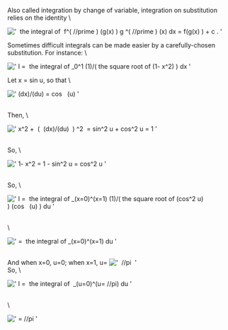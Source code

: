 Also called integration by change of variable, integration on
substitution relies on the identity \\

!['  the integral of  f\^( //prime ) (g(x)
) g \^( //prime ) (x) dx = f(g(x)
) + c . '](../dictionary/equation_images/2734.1..png)

Sometimes difficult integrals can be made easier by a carefully-chosen
substitution. For instance: \\

![' I =  the integral of \_0\^1 (1)/( the square root of (1- x\^2)
) dx '](../dictionary/equation_images/2734.2..png)

Let x = sin u, so that \\

![' (dx)/(du) = cos   (u) '](../dictionary/equation_images/2734.3..png)

\
 Then, \\

![' x\^2 +  (  (dx)/(du)  ) \^2  = sin\^2 u + cos\^2 u = 1 '](../dictionary/equation_images/2734.4..png)

\
 So, \\

![' 1- x\^2 = 1 - sin\^2 u = cos\^2 u '](../dictionary/equation_images/2734.5..png)

\
 So, \\

![' I =  the integral of \_(x=0)\^(x=1) (1)/( the square root of (cos\^2 u)
) (cos   (u) ) du '](../dictionary/equation_images/2734.6..png)

\
 \\

![' =  the integral of \_(x=0)\^(x=1) du '](../dictionary/equation_images/2734.7..png)

\
 And when x=0, u=0; when x=1, u=
!['  //pi  '](../dictionary/equation_images/2734.10..png)\
 So, \\

![' I =  the integral of  \_(u=0)\^(u= //pi) du '](../dictionary/equation_images/2734.8..png)

\
 \\

![' = //pi '](../dictionary/equation_images/2734.9..png)
